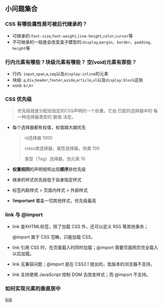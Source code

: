 ## 小问题集合



### CSS 有哪些属性是可被后代继承的？

- 可继承的:`font-size`,`font-weight`,`line-height`,`color`,`cursor`等
- 不可继承的一般是会改变盒子模型的:`display`,`margin`、`border`、`padding`、`height`等



### 行内元素有哪些？块级元素有哪些？ 空(void)元素有那些？

- 行内: `input`,`span`,`a`,`img`以及`display:inline`的元素
- 块级: `p`,`div`,`header`,`footer`,`aside`,`article`,`ul`以及`display:block`这些
- void: `br`,`hr`



### CSS 优先级

> 优先级就是分配给指定的CSS声明的一个权重，它由 匹配的选择器中的 每一种选择器类型的 数值 决定。

- 每个选择器都有权值，权值越大越优先

  > id选择器 1000 
  >
  > class类选择器，属性选择器，伪类 100 
  >
  > 类型（Tag）选择器，伪元素 10

- **权重相同**的声明按照出现**顺序**排优先级

- 继承的样式优先级低于自身指定样式

- 标签内联样式 > 页面内样式 > 外部样式

- **!important** 覆盖一切其他样式，优先级最高



### link 与 @import

- link 是XHTML标签，除了加载 CSS 外，还可以定义 RSS 等其他事务；

  @import 属于 CSS 范畴，只能加载 CSS。

- link 引用 CSS 时，在页面载入时同时加载；@import 需要页面网页完全载入以后加载。

- link 无兼容问题；@import 是在 CSS2.1 提出的，低版本的浏览器不支持。

- link 支持使用 JavaScript 控制 DOM 去改变样式；而 @import 不支持。



### 如何实现元素的垂直居中

[link](../CSS/深入/水平垂直居中.md)
